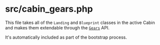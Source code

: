 # src/cabin_gears.php

This file takes all of the `Landing` and `Blueprint` classes in the active
Cabin and makes them extendable through the [`Gears`](Engine/Gears.php.md) API.

It's automatically included as part of the bootstrap process.
